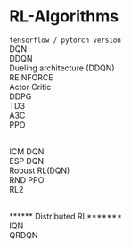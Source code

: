 # RL-Algorithms 
`tensorflow / pytorch version`
<br>DQN
<br>DDQN
<br>Dueling architecture (DDQN)
<br>REINFORCE
<br>Actor Critic
<br>DDPG
<br>TD3
<br>A3C
<br>PPO

<br>ICM DQN
<br>ESP DQN
<br>Robust RL(DQN)
<br>RND PPO
<br>RL2 

<br>****** Distributed RL*******
<br>IQN
<br>QRDQN
